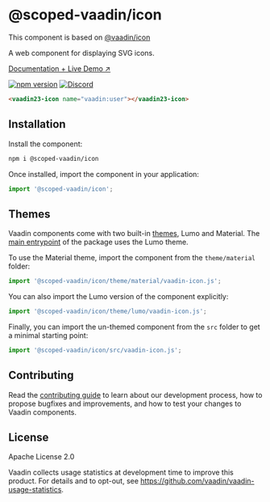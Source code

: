 # @scoped-vaadin/icon

This component is based on [@vaadin/icon](https://www.npmjs.com/package/@vaadin/icon)

A web component for displaying SVG icons.

[Documentation + Live Demo ↗](https://vaadin.com/docs/latest/ds/foundation/icons)

[![npm version](https://badgen.net/npm/v/@scoped-vaadin/icon)](https://www.npmjs.com/package/@scoped-vaadin/icon)
[![Discord](https://img.shields.io/discord/732335336448852018?label=discord)](https://discord.gg/PHmkCKC)

```html
<vaadin23-icon name="vaadin:user"></vaadin23-icon>
```

## Installation

Install the component:

```sh
npm i @scoped-vaadin/icon
```

Once installed, import the component in your application:

```js
import '@scoped-vaadin/icon';
```

## Themes

Vaadin components come with two built-in [themes](https://vaadin.com/docs/latest/styling), Lumo and Material.
The [main entrypoint](https://github.com/vaadin/web-components/blob/master/packages/icon/vaadin-icon.js) of the package uses the Lumo theme.

To use the Material theme, import the component from the `theme/material` folder:

```js
import '@scoped-vaadin/icon/theme/material/vaadin-icon.js';
```

You can also import the Lumo version of the component explicitly:

```js
import '@scoped-vaadin/icon/theme/lumo/vaadin-icon.js';
```

Finally, you can import the un-themed component from the `src` folder to get a minimal starting point:

```js
import '@scoped-vaadin/icon/src/vaadin-icon.js';
```

## Contributing

Read the [contributing guide](https://vaadin.com/docs/latest/contributing/overview) to learn about our development process, how to propose bugfixes and improvements, and how to test your changes to Vaadin components.

## License

Apache License 2.0

Vaadin collects usage statistics at development time to improve this product.
For details and to opt-out, see https://github.com/vaadin/vaadin-usage-statistics.
